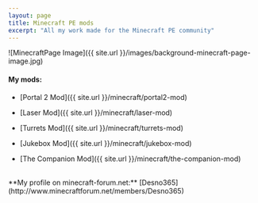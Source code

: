 ```yaml
---
layout: page
title: Minecraft PE mods
excerpt: "All my work made for the Minecraft PE community"
---
```


![MinecraftPage Image]({{ site.url }}/images/background-minecraft-page-image.jpg)

#### My mods:

* [Portal 2 Mod]({{ site.url }}/minecraft/portal2-mod)

* [Laser Mod]({{ site.url }}/minecraft/laser-mod)

* [Turrets Mod]({{ site.url }}/minecraft/turrets-mod)

* [Jukebox Mod]({{ site.url }}/minecraft/jukebox-mod)

* [The Companion Mod]({{ site.url }}/minecraft/the-companion-mod)

<br>
**My profile on minecraft-forum.net:** [Desno365](http://www.minecraftforum.net/members/Desno365)
